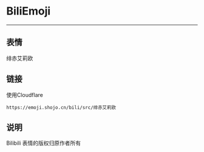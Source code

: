 # BiliEmoji
---
## 表情
绯赤艾莉欧
## 链接
使用Cloudflare
```
https://emoji.shojo.cn/bili/src/绯赤艾莉欧
```
## 说明
Bilibili 表情的版权归原作者所有
